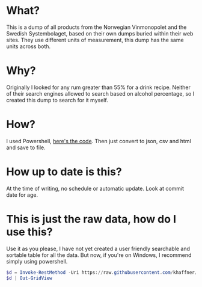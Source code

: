# What?
This is a dump of all products from the Norwegian Vinmonopolet and the Swedish Systembolaget, based on their own dumps buried within their web sites. They use different units of measurement, this dump has the same units across both.

# Why?
Originally I looked for any rum greater than 55% for a drink recipe. Neither of their search engines allowed to search based on alcohol percentage, so I created this dump to search for it myself.

# How?
I used Powershell, [here's the code](https://raw.githubusercontent.com/khaffner/booze/master/Get-Booze.ps1). Then just convert to json, csv and html and save to file.

# How up to date is this?
At the time of writing, no schedule or automatic update. Look at commit date for age.

# This is just the raw data, how do I use this?
Use it as you please, I have not yet created a user friendly searchable and sortable table for all the data. But now, if you're on Windows, I recommend simply using powershell.
```powershell
$d = Invoke-RestMethod -Uri https://raw.githubusercontent.com/khaffner/booze/master/dump.json
$d | Out-GridView
``` 
